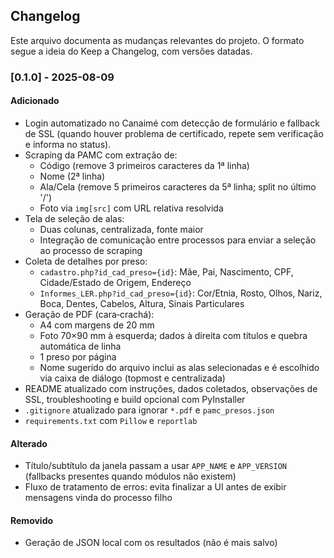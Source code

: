 ## Changelog

Este arquivo documenta as mudanças relevantes do projeto. O formato segue a ideia do Keep a Changelog, com versões datadas.

### [0.1.0] - 2025-08-09

#### Adicionado
- Login automatizado no Canaimé com detecção de formulário e fallback de SSL (quando houver problema de certificado, repete sem verificação e informa no status).
- Scraping da PAMC com extração de:
  - Código (remove 3 primeiros caracteres da 1ª linha)
  - Nome (2ª linha)
  - Ala/Cela (remove 5 primeiros caracteres da 5ª linha; split no último '/')
  - Foto via `img[src]` com URL relativa resolvida
- Tela de seleção de alas:
  - Duas colunas, centralizada, fonte maior
  - Integração de comunicação entre processos para enviar a seleção ao processo de scraping
- Coleta de detalhes por preso:
  - `cadastro.php?id_cad_preso={id}`: Mãe, Pai, Nascimento, CPF, Cidade/Estado de Origem, Endereço
  - `Informes_LER.php?id_cad_preso={id}`: Cor/Etnia, Rosto, Olhos, Nariz, Boca, Dentes, Cabelos, Altura, Sinais Particulares
- Geração de PDF (cara‑crachá):
  - A4 com margens de 20 mm
  - Foto 70×90 mm à esquerda; dados à direita com títulos e quebra automática de linha
  - 1 preso por página
  - Nome sugerido do arquivo inclui as alas selecionadas e é escolhido via caixa de diálogo (topmost e centralizada)
- README atualizado com instruções, dados coletados, observações de SSL, troubleshooting e build opcional com PyInstaller
- `.gitignore` atualizado para ignorar `*.pdf` e `pamc_presos.json`
- `requirements.txt` com `Pillow` e `reportlab`

#### Alterado
- Título/subtítulo da janela passam a usar `APP_NAME` e `APP_VERSION` (fallbacks presentes quando módulos não existem)
- Fluxo de tratamento de erros: evita finalizar a UI antes de exibir mensagens vinda do processo filho

#### Removido
- Geração de JSON local com os resultados (não é mais salvo)



